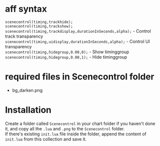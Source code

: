 # aff syntax  
`scenecontrol(timing,trackhide);`  
`scenecontrol(timing,trackshow);`  
`scenecontrol(timing,trackdisplay,durationInSeconds,alpha);` - Control track transparency  
`scenecontrol(timing,uidisplay,durationInSeconds,alpha);` - Control UI transparency  
`scenecontrol(timing,hidegroup,0.00,0);` - Show timinggroup  
`scenecontrol(timing,hidegroup,0.00,1);` - Hide timinggroup  
# required files in Scenecontrol folder  
- bg_darken.png  
# Installation  
Create a folder called `Scenecontrol` in your chart folder if you haven't done it, and copy all the `.lua` and `.png` to the `Scenecontrol` folder.  
If there's existing `init.lua` file inside the folder, append the content of `init.lua` from this collection and save it.
